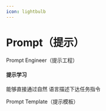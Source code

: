 ```yaml
---
icon: lightbulb
---
```

# Prompt（提示）
Prompt Engineer（提示工程）

#### 提示学习
能够直接通过自然
语言描述下达任务指令

Prompt Template（提示模板）